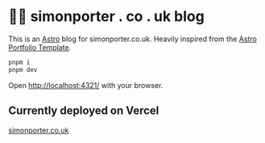 # 👨‍🚀 simonporter . co . uk blog

This is an [Astro](https://astro.build) blog for simonporter.co.uk. Heavily inspired from the [Astro Portfolio Template](https://github.com/MaeWolff/astro-portfolio-template/).

```bash
pnpm i
pnpm dev
```

Open [http://localhost:4321/](http://localhost:4321/) with your browser.

## Currently deployed on Vercel

[simonporter.co.uk](https://simonporter-blog-astro.vercel.app)
